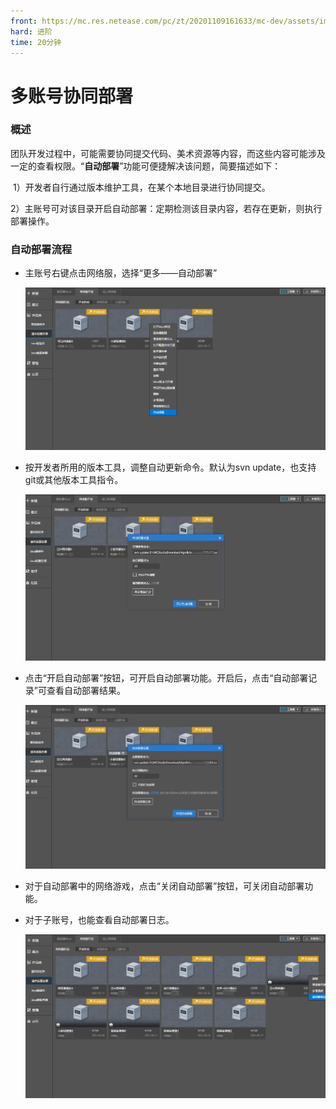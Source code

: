 ```yaml
---
front: https://mc.res.netease.com/pc/zt/20201109161633/mc-dev/assets/img/zdbs02.2d2c4f75.png
hard: 进阶
time: 20分钟
---
```


# 多账号协同部署

### 概述

​		团队开发过程中，可能需要协同提交代码、美术资源等内容，而这些内容可能涉及一定的查看权限。“**自动部署**”功能可便捷解决该问题，简要描述如下：

​		1）开发者自行通过版本维护工具，在某个本地目录进行协同提交。

​		2）主账号可对该目录开启自动部署：定期检测该目录内容，若存在更新，则执行部署操作。



### 自动部署流程

- 主账号右键点击网络服，选择“更多——自动部署”

  ![](./images/zdbs01.png)



- 按开发者所用的版本工具，调整自动更新命令。默认为svn update，也支持git或其他版本工具指令。

  ![](./images/zdbs02.png)



- 点击“开启自动部署”按钮，可开启自动部署功能。开启后，点击“自动部署记录”可查看自动部署结果。

  ![](./images/zdbs03.png)



- 对于自动部署中的网络游戏，点击“关闭自动部署”按钮，可关闭自动部署功能。



- 对于子账号，也能查看自动部署日志。

  ![](./images/zdbs04.png)